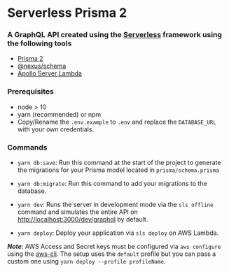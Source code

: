 # Serverless Prisma 2

### A GraphQL API created using the [Serverless](https://serverless.com) framework using the following tools

- [Prisma 2](http://prisma.io/)
- [@nexus/schema](https://www.nexusjs.org/#/components/schema/about)
- [Apollo Server Lambda](https://www.apollographql.com/docs/apollo-server/deployment/lambda/)

### Prerequisites

- node > 10
- yarn (recommended) or npm
- Copy/Rename the `.env.example` to `.env` and replace the `DATABASE_URL` with your own credentials.

### Commands

- `yarn db:save`: Run this command at the start of the project to generate the migrations for your Prisma model located in `prisma/schema.prisma`

- `yarn db:migrate`: Run this command to add your migrations to the database.

- `yarn dev`: Runs the server in development mode via the `sls offline` command and simulates the entire API on [http://localhost:3000/dev/graphql](http://localhost:3000/dev/graphql) by default.

- `yarn deploy`: Deploy your application via `sls deploy` on AWS Lambda.

**_Note_**: AWS Access and Secret keys must be configured via `aws configure` using the [aws-cli](https://docs.aws.amazon.com/cli/latest/userguide/cli-chap-welcome.html). The setup uses the `default` profile but you can pass a custom one using `yarn deploy --profile profileName`.
